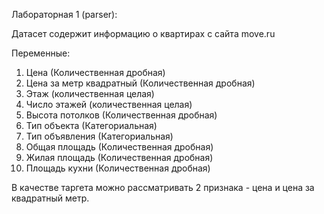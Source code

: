 Лабораторная 1 (parser):

Датасет содержит информацию о квартирах с сайта move.ru

Переменные:
1) Цена (Количественная дробная)
2) Цена за метр квадратный (Количественная дробная)
3) Этаж (количественная целая)
4) Число этажей (количественная целая)
5) Высота потолков (Количественная дробная)
6) Тип объекта (Категориальная)
7) Тип объявления (Категориальная)
8) Общая площадь (Количественная дробная)
9) Жилая площадь (Количественная дробная)
10) Площадь кухни (Количественная дробная)

В качестве таргета можно рассматривать 2 признака - цена и цена за квадратный метр.



